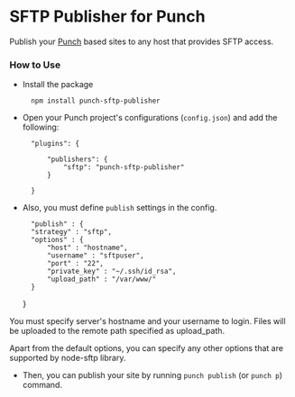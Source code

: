 # SFTP Publisher for Punch 

Publish your [Punch](http://laktek.github.com/punch) based sites to any host that provides SFTP access.

### How to Use 

* Install the package
	
		npm install punch-sftp-publisher

* Open your Punch project's configurations (`config.json`) and add the following:

		"plugins": {

			"publishers": {
				"sftp": "punch-sftp-publisher" 
			}

		}

* Also, you must define `publish` settings in the config. 

		"publish" : {
        "strategy" : "sftp",
        "options" : {
            "host" : "hostname",
            "username" : "sftpuser",
            "port" : "22",
            "private_key" : "~/.ssh/id_rsa",
            "upload_path" : "/var/www/"
        }
    }

You must specify server's hostname and your username to login. Files will be uploaded to the remote path specified as upload_path.

Apart from the default options, you can specify any other options that are supported by node-sftp library.

* Then, you can publish your site by running `punch publish` (or `punch p`) command.

